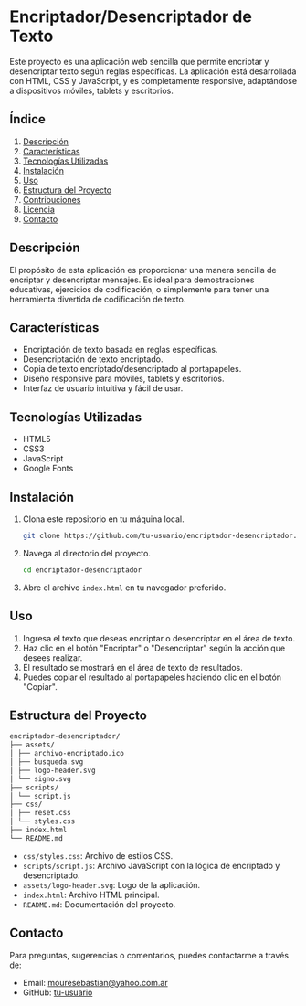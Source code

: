 # Encriptador/Desencriptador de Texto

Este proyecto es una aplicación web sencilla que permite encriptar y desencriptar texto según reglas específicas. La aplicación está desarrollada con HTML, CSS y JavaScript, y es completamente responsive, adaptándose a dispositivos móviles, tablets y escritorios.

## Índice

1. [Descripción](#descripción)
2. [Características](#características)
3. [Tecnologías Utilizadas](#tecnologías-utilizadas)
4. [Instalación](#instalación)
5. [Uso](#uso)
6. [Estructura del Proyecto](#estructura-del-proyecto)
7. [Contribuciones](#contribuciones)
8. [Licencia](#licencia)
9. [Contacto](#contacto)

## Descripción

El propósito de esta aplicación es proporcionar una manera sencilla de encriptar y desencriptar mensajes. Es ideal para demostraciones educativas, ejercicios de codificación, o simplemente para tener una herramienta divertida de codificación de texto.

## Características

- Encriptación de texto basada en reglas específicas.
- Desencriptación de texto encriptado.
- Copia de texto encriptado/desencriptado al portapapeles.
- Diseño responsive para móviles, tablets y escritorios.
- Interfaz de usuario intuitiva y fácil de usar.

## Tecnologías Utilizadas

- HTML5
- CSS3
- JavaScript
- Google Fonts

## Instalación

1. Clona este repositorio en tu máquina local.
    ```bash
    git clone https://github.com/tu-usuario/encriptador-desencriptador.git
    ```
2. Navega al directorio del proyecto.
    ```bash
    cd encriptador-desencriptador
    ```
3. Abre el archivo `index.html` en tu navegador preferido.

## Uso

1. Ingresa el texto que deseas encriptar o desencriptar en el área de texto.
2. Haz clic en el botón "Encriptar" o "Desencriptar" según la acción que desees realizar.
3. El resultado se mostrará en el área de texto de resultados.
4. Puedes copiar el resultado al portapapeles haciendo clic en el botón "Copiar".

## Estructura del Proyecto



```bash
encriptador-desencriptador/
├── assets/
│ ├── archivo-encriptado.ico
│ ├── busqueda.svg
│ ├── logo-header.svg
│ └── signo.svg
├── scripts/
│ └── script.js
├── css/
│ ├── reset.css
│ └── styles.css
├── index.html
└── README.md

```

- `css/styles.css`: Archivo de estilos CSS.
- `scripts/script.js`: Archivo JavaScript con la lógica de encriptado y desencriptado.
- `assets/logo-header.svg`: Logo de la aplicación.
- `index.html`: Archivo HTML principal.
- `README.md`: Documentación del proyecto.

## Contacto

Para preguntas, sugerencias o comentarios, puedes contactarme a través de:

- Email: mouresebastian@yahoo.com.ar
- GitHub: [tu-usuario](https://github.com/tu-usuario)
